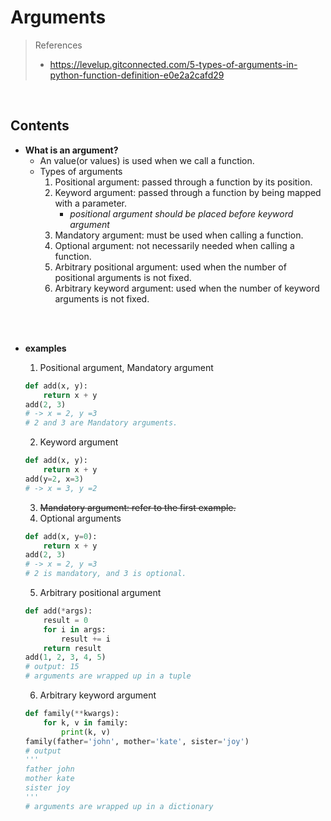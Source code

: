 # Arguments

>References
>- https://levelup.gitconnected.com/5-types-of-arguments-in-python-function-definition-e0e2a2cafd29

<br/>

## Contents
- **What is an argument?**
    - An value(or values) is used when we call a function.
    - Types of arguments
        1. Positional argument: passed through a function by its position.
        2. Keyword argument: passed through a function by being mapped with a parameter.
            - *positional argument should be placed before keyword argument*
        3. Mandatory argument: must be used when calling a function. 
        4. Optional argument: not necessarily needed when calling a function.
        5. Arbitrary positional argument: used when the number of positional arguments is not fixed.
        6. Arbitrary keyword argument: used when the number of keyword arguments is not fixed.

<br/><br/>

- **examples**
    1. Positional argument, Mandatory argument
    ``` python
    def add(x, y):
        return x + y
    add(2, 3)
    # -> x = 2, y =3
    # 2 and 3 are Mandatory arguments.
    ```
    
    2. Keyword argument
    ```python
    def add(x, y):
        return x + y
    add(y=2, x=3)
    # -> x = 3, y =2
    ```
    3. ~~Mandatory argument: refer to the first example.~~
    4. Optional arguments
    ```python
    def add(x, y=0):
        return x + y
    add(2, 3)
    # -> x = 2, y =3
    # 2 is mandatory, and 3 is optional.
    ```
    5. Arbitrary positional argument
    ```python
    def add(*args):
        result = 0
        for i in args:
            result += i
        return result
    add(1, 2, 3, 4, 5)
    # output: 15
    # arguments are wrapped up in a tuple
    ```
    6. Arbitrary keyword argument
    ```python
    def family(**kwargs):
        for k, v in family:
            print(k, v)
    family(father='john', mother='kate', sister='joy')
    # output
    '''
    father john
    mother kate
    sister joy
    '''
    # arguments are wrapped up in a dictionary
    ```